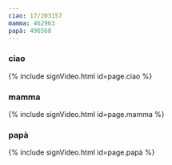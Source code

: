 ```yaml
---
ciao: 17/203157
mamma: 462963
papà: 496568
---
```


### ciao

{% include signVideo.html id=page.ciao %}

### mamma

{% include signVideo.html id=page.mamma %}

### papà

{% include signVideo.html id=page.papà %}

